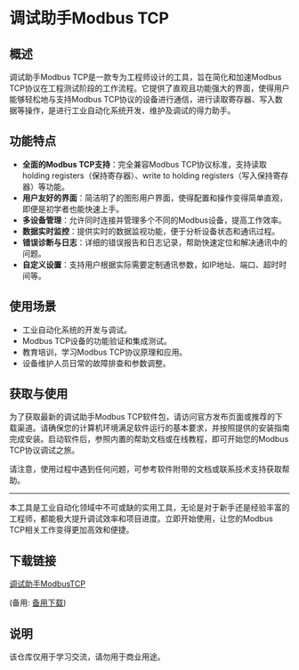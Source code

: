 # 调试助手Modbus TCP

## 概述

调试助手Modbus TCP是一款专为工程师设计的工具，旨在简化和加速Modbus TCP协议在工程测试阶段的工作流程。它提供了直观且功能强大的界面，使得用户能够轻松地与支持Modbus TCP协议的设备进行通信，进行读取寄存器、写入数据等操作，是进行工业自动化系统开发、维护及调试的得力助手。

## 功能特点

- **全面的Modbus TCP支持**：完全兼容Modbus TCP协议标准，支持读取 holding registers（保持寄存器）、write to holding registers（写入保持寄存器）等功能。
- **用户友好的界面**：简洁明了的图形用户界面，使得配置和操作变得简单直观，即便是初学者也能快速上手。
- **多设备管理**：允许同时连接并管理多个不同的Modbus设备，提高工作效率。
- **数据实时监控**：提供实时的数据监视功能，便于分析设备状态和通讯过程。
- **错误诊断与日志**：详细的错误报告和日志记录，帮助快速定位和解决通讯中的问题。
- **自定义设置**：支持用户根据实际需要定制通讯参数，如IP地址、端口、超时时间等。

## 使用场景

- 工业自动化系统的开发与调试。
- Modbus TCP设备的功能验证和集成测试。
- 教育培训，学习Modbus TCP协议原理和应用。
- 设备维护人员日常的故障排查和参数调整。

## 获取与使用

为了获取最新的调试助手Modbus TCP软件包，请访问官方发布页面或推荐的下载渠道。请确保您的计算机环境满足软件运行的基本要求，并按照提供的安装指南完成安装。启动软件后，参照内置的帮助文档或在线教程，即可开始您的Modbus TCP协议调试之旅。

请注意，使用过程中遇到任何问题，可参考软件附带的文档或联系技术支持获取帮助。

---

本工具是工业自动化领域中不可或缺的实用工具，无论是对于新手还是经验丰富的工程师，都能极大提升调试效率和项目进度。立即开始使用，让您的Modbus TCP相关工作变得更加高效和便捷。

## 下载链接
[调试助手ModbusTCP](https://pan.quark.cn/s/31a0f843e339) 

(备用: [备用下载](https://pan.baidu.com/s/1sxyYCs-_KfiV4k7GB6d0kg?pwd=1234))

## 说明

该仓库仅用于学习交流，请勿用于商业用途。
